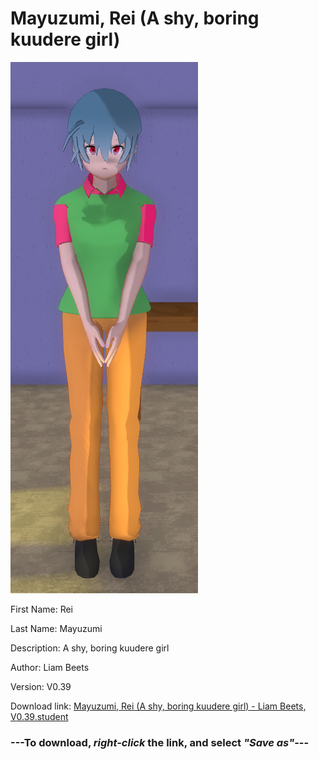 # Mayuzumi, Rei (A shy, boring kuudere girl)

<img src = "https://raw.githubusercontent.com/Arbiter1223/Daigaku-Gurashi-Custom-Students/master/Students/Files/Mayuzumi%2C%20Rei%20(A%20shy%2C%20boring%20kuudere%20girl).png">

First Name: Rei

Last Name: Mayuzumi

Description: A shy, boring kuudere girl

Author: Liam Beets

Version: V0.39

Download link: <a href="https://raw.githubusercontent.com/Arbiter1223/Daigaku-Gurashi-Custom-Students/master/Students/Files/Mayuzumi%2C%20Rei%20(A%20shy%2C%20boring%20kuudere%20girl)%20-%20Liam%20Beets%2C%20V0.39.student">Mayuzumi, Rei (A shy, boring kuudere girl) - Liam Beets, V0.39.student</a>

### ---**To download, _right-click_ the link, and select _"Save as"_**---
